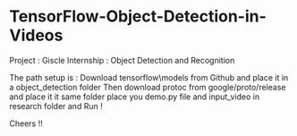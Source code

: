 # TensorFlow-Object-Detection-in-Videos

Project : Giscle Internship : Object Detection and Recognition 

The path setup is :
Download tensorflow\models from Github and place it in a object_detection folder
Then download protoc from google/proto/release and place it it same folder
place you demo.py file and input_video in research folder and Run !

Cheers !!
